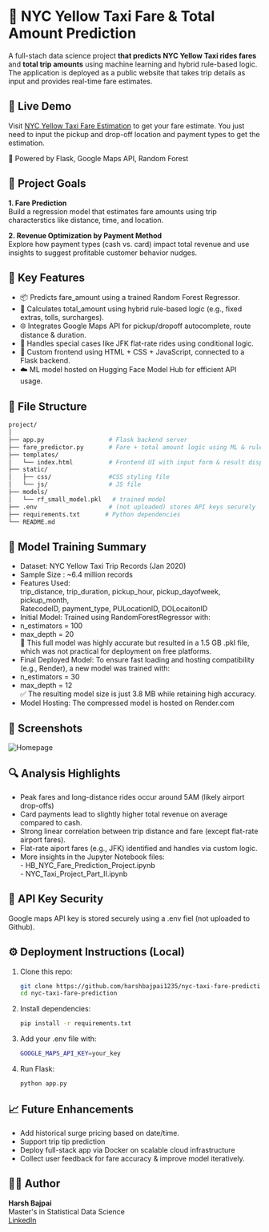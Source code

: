 # 🗽 NYC Yellow Taxi Fare & Total Amount Prediction

A full-stach data science project **that predicts NYC Yellow Taxi rides fares** and **total trip amounts** using machine learning and hybrid rule-based logic. The application is deployed as a public website that takes trip details as input and provides real-time fare estimates.

## 🚀 Live Demo

Visit [NYC Yellow Taxi Fare Estimation](https://nyc-yellow-taxi-fare-prediction.onrender.com/) to get your fare estimate. You just need to input the pickup and drop-off location and payment types to get the estimation.

🔐 Powered by Flask, Google Maps API, Random Forest

## 📌 Project Goals

**1. Fare Prediction** <br> 
     Build a regression model that estimates fare amounts using trip characterstics like distance, time, and location.

**2. Revenue Optimization by Payment Method** <br>
     Explore how payment types (cash vs. card) impact total revenue and use insights to suggest profitable customer behavior nudges.


## 🧠 Key Features

- 📦 Predicts fare_amount using a trained Random Forest Regressor.
- 🧾 Calculates total_amount using hybrid rule-based logic (e.g., fixed extras, tolls, surcharges).
- 🌐 Integrates Google Maps API for pickup/dropoff autocomplete, route distance & duration.
- 🚕 Handles special cases like JFK flat-rate rides using conditional logic.
- 🎨 Custom frontend using HTML + CSS + JavaScript, connected to a Flask backend.
- ☁️ ML model hosted on Hugging Face Model Hub for efficient API usage.

## 📂 File Structure

```bash
project/
│
├── app.py                  # Flask backend server
├── fare_predictor.py       # Fare + total amount logic using ML & rule-based strategy
├── templates/
│   └── index.html          # Frontend UI with input form & result display
├── static/
│   ├── css/                #CSS styling file
│   └── js/                 # JS file
├── models/
│   └── rf_small_model.pkl   # trained model
├── .env                    # (not uploaded) stores API keys securely
├── requirements.txt       # Python dependencies
└── README.md
```

## 🧪 Model Training Summary

- Dataset: NYC Yellow Taxi Trip Records (Jan 2020)
- Sample Size : ~6.4 million records
- Features Used:<br> 
trip_distance, trip_duration, pickup_hour, pickup_dayofweek, pickup_month,<br>
RatecodeID, payment_type, PULocationID, DOLocaitonID
- Initial Model: Trained using RandomForestRegressor with: <br>
- n_estimators = 100 <br>
- max_depth = 20<br>
🔴 This full model was highly accurate but resulted in a 1.5 GB .pkl file, which was not practical for deployment on free platforms.<br>
- Final Deployed Model: To ensure fast loading and hosting compatibility (e.g., Render), a new model was trained with:<br>
- n_estimators = 30<br>
- max_depth = 12 <br>
✅ The resulting model size is just 3.8 MB while retaining high accuracy.<br>
- Model Hosting: The compressed model is hosted on Render.com

## 📸 Screenshots

![Homepage](images/screenshot.png)

## 🔍 Analysis Highlights

- Peak fares and long-distance rides occur around 5AM (likely airport drop-offs)
- Card payments lead to slightly higher total revenue on average compared to cash.
- Strong linear correlation between trip distance and fare (except flat-rate airport fares).
- Flat-rate aiport fares (e.g., JFK) identified and handles via custom logic.
- More insights in the Jupyter Notebook files:<br>
                                        - HB_NYC_Fare_Prediction_Project.ipynb<br>
                                        - NYC_Taxi_Project_Part_II.ipynb<br>

## 🔐 API Key Security

Google maps API key is stored securely using a .env fiel (not uploaded to Github).

## ⚙️ Deployment Instructions (Local)

1. Clone this repo:
   ```bash
   git clone https://github.com/harshbajpai1235/nyc-taxi-fare-prediction.git
   cd nyc-taxi-fare-prediction
   ```

2. Install dependencies:
   ```bash
   pip install -r requirements.txt
   ```

3. Add your .env file with:
   ```bash
   GOOGLE_MAPS_API_KEY=your_key
   ```

4. Run Flask:
   ```bash
   python app.py
   ```

## 📈 Future Enhancements

- Add historical surge pricing based on date/time.
- Support trip tip prediction
- Deploy full-stack app via Docker on scalable cloud infrastructure
- Collect user feedback for fare accuracy & improve model iteratively.


## 🧑‍💻 Author

**Harsh Bajpai** <br>
Master's in Statistical Data Science<br>
[LinkedIn](www.linkedin.com/in/harsh-bajpai22) <br>
